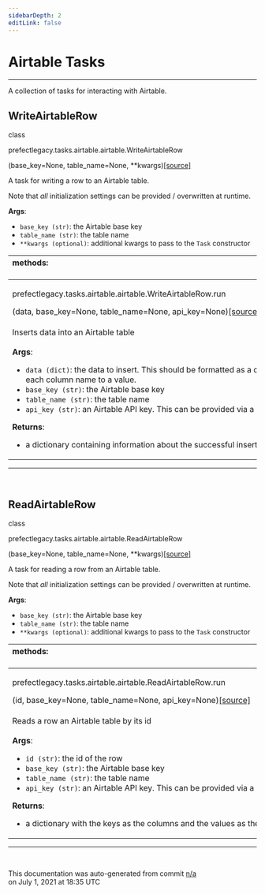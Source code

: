 ```yaml
---
sidebarDepth: 2
editLink: false
---
```

# Airtable Tasks
---
A collection of tasks for interacting with Airtable.
 ## WriteAirtableRow
 <div class='class-sig' id='prefect-tasks-airtable-airtable-writeairtablerow'><p class="prefect-sig">class </p><p class="prefect-class">prefectlegacy.tasks.airtable.airtable.WriteAirtableRow</p>(base_key=None, table_name=None, **kwargs)<span class="source"><a href="https://github.com/PrefectHQ/prefect/blob/master/src/prefectlegacy/tasks/airtable/airtable.py#L9">[source]</a></span></div>

A task for writing a row to an Airtable table.

Note that _all_ initialization settings can be provided / overwritten at runtime.

**Args**:     <ul class="args"><li class="args">`base_key (str)`: the Airtable base key     </li><li class="args">`table_name (str)`: the table name     </li><li class="args">`**kwargs (optional)`: additional kwargs to pass to the `Task` constructor</li></ul>

|methods: &nbsp;&nbsp;&nbsp;&nbsp;&nbsp;&nbsp;&nbsp;&nbsp;&nbsp;&nbsp;&nbsp;&nbsp;&nbsp;&nbsp;&nbsp;&nbsp;&nbsp;&nbsp;&nbsp;&nbsp;&nbsp;&nbsp;&nbsp;&nbsp;&nbsp;&nbsp;&nbsp;&nbsp;&nbsp;&nbsp;&nbsp;&nbsp;&nbsp;&nbsp;&nbsp;&nbsp;&nbsp;&nbsp;&nbsp;&nbsp;&nbsp;&nbsp;&nbsp;&nbsp;&nbsp;&nbsp;&nbsp;&nbsp;&nbsp;&nbsp;&nbsp;&nbsp;&nbsp;&nbsp;&nbsp;&nbsp;&nbsp;&nbsp;&nbsp;&nbsp;&nbsp;&nbsp;&nbsp;&nbsp;&nbsp;&nbsp;&nbsp;&nbsp;&nbsp;&nbsp;&nbsp;&nbsp;&nbsp;&nbsp;&nbsp;&nbsp;&nbsp;&nbsp;&nbsp;&nbsp;&nbsp;&nbsp;&nbsp;&nbsp;&nbsp;&nbsp;&nbsp;&nbsp;&nbsp;&nbsp;&nbsp;&nbsp;&nbsp;&nbsp;&nbsp;&nbsp;&nbsp;&nbsp;&nbsp;&nbsp;&nbsp;&nbsp;&nbsp;&nbsp;&nbsp;&nbsp;&nbsp;&nbsp;&nbsp;&nbsp;&nbsp;&nbsp;&nbsp;&nbsp;&nbsp;&nbsp;&nbsp;&nbsp;&nbsp;&nbsp;&nbsp;&nbsp;&nbsp;&nbsp;&nbsp;&nbsp;&nbsp;&nbsp;&nbsp;&nbsp;&nbsp;&nbsp;&nbsp;&nbsp;&nbsp;&nbsp;&nbsp;&nbsp;&nbsp;&nbsp;&nbsp;&nbsp;&nbsp;&nbsp;&nbsp;&nbsp;&nbsp;&nbsp;&nbsp;&nbsp;|
|:----|
 | <div class='method-sig' id='prefect-tasks-airtable-airtable-writeairtablerow-run'><p class="prefect-class">prefectlegacy.tasks.airtable.airtable.WriteAirtableRow.run</p>(data, base_key=None, table_name=None, api_key=None)<span class="source"><a href="https://github.com/PrefectHQ/prefect/blob/master/src/prefectlegacy/tasks/airtable/airtable.py#L26">[source]</a></span></div>
<p class="methods">Inserts data into an Airtable table<br><br>**Args**:     <ul class="args"><li class="args">`data (dict)`: the data to insert. This should be formatted as a dictionary mapping         each column name to a value.     </li><li class="args">`base_key (str)`: the Airtable base key     </li><li class="args">`table_name (str)`: the table name     </li><li class="args">`api_key (str)`: an Airtable API key. This can be provided via a Prefect Secret</li></ul> **Returns**:     <ul class="args"><li class="args">a dictionary containing information about the successful insert</li></ul></p>|

---
<br>

 ## ReadAirtableRow
 <div class='class-sig' id='prefect-tasks-airtable-airtable-readairtablerow'><p class="prefect-sig">class </p><p class="prefect-class">prefectlegacy.tasks.airtable.airtable.ReadAirtableRow</p>(base_key=None, table_name=None, **kwargs)<span class="source"><a href="https://github.com/PrefectHQ/prefect/blob/master/src/prefectlegacy/tasks/airtable/airtable.py#L51">[source]</a></span></div>

A task for reading a row from an Airtable table.

Note that _all_ initialization settings can be provided / overwritten at runtime.

**Args**:     <ul class="args"><li class="args">`base_key (str)`: the Airtable base key     </li><li class="args">`table_name (str)`: the table name     </li><li class="args">`**kwargs (optional)`: additional kwargs to pass to the `Task` constructor</li></ul>

|methods: &nbsp;&nbsp;&nbsp;&nbsp;&nbsp;&nbsp;&nbsp;&nbsp;&nbsp;&nbsp;&nbsp;&nbsp;&nbsp;&nbsp;&nbsp;&nbsp;&nbsp;&nbsp;&nbsp;&nbsp;&nbsp;&nbsp;&nbsp;&nbsp;&nbsp;&nbsp;&nbsp;&nbsp;&nbsp;&nbsp;&nbsp;&nbsp;&nbsp;&nbsp;&nbsp;&nbsp;&nbsp;&nbsp;&nbsp;&nbsp;&nbsp;&nbsp;&nbsp;&nbsp;&nbsp;&nbsp;&nbsp;&nbsp;&nbsp;&nbsp;&nbsp;&nbsp;&nbsp;&nbsp;&nbsp;&nbsp;&nbsp;&nbsp;&nbsp;&nbsp;&nbsp;&nbsp;&nbsp;&nbsp;&nbsp;&nbsp;&nbsp;&nbsp;&nbsp;&nbsp;&nbsp;&nbsp;&nbsp;&nbsp;&nbsp;&nbsp;&nbsp;&nbsp;&nbsp;&nbsp;&nbsp;&nbsp;&nbsp;&nbsp;&nbsp;&nbsp;&nbsp;&nbsp;&nbsp;&nbsp;&nbsp;&nbsp;&nbsp;&nbsp;&nbsp;&nbsp;&nbsp;&nbsp;&nbsp;&nbsp;&nbsp;&nbsp;&nbsp;&nbsp;&nbsp;&nbsp;&nbsp;&nbsp;&nbsp;&nbsp;&nbsp;&nbsp;&nbsp;&nbsp;&nbsp;&nbsp;&nbsp;&nbsp;&nbsp;&nbsp;&nbsp;&nbsp;&nbsp;&nbsp;&nbsp;&nbsp;&nbsp;&nbsp;&nbsp;&nbsp;&nbsp;&nbsp;&nbsp;&nbsp;&nbsp;&nbsp;&nbsp;&nbsp;&nbsp;&nbsp;&nbsp;&nbsp;&nbsp;&nbsp;&nbsp;&nbsp;&nbsp;&nbsp;&nbsp;&nbsp;|
|:----|
 | <div class='method-sig' id='prefect-tasks-airtable-airtable-readairtablerow-run'><p class="prefect-class">prefectlegacy.tasks.airtable.airtable.ReadAirtableRow.run</p>(id, base_key=None, table_name=None, api_key=None)<span class="source"><a href="https://github.com/PrefectHQ/prefect/blob/master/src/prefectlegacy/tasks/airtable/airtable.py#L68">[source]</a></span></div>
<p class="methods">Reads a row an Airtable table by its id<br><br>**Args**:     <ul class="args"><li class="args">`id (str)`: the id of the row     </li><li class="args">`base_key (str)`: the Airtable base key     </li><li class="args">`table_name (str)`: the table name     </li><li class="args">`api_key (str)`: an Airtable API key. This can be provided via a Prefect Secret</li></ul> **Returns**:     <ul class="args"><li class="args">a dictionary with the keys as the columns and the values as the row's values</li></ul></p>|

---
<br>


<p class="auto-gen">This documentation was auto-generated from commit <a href='https://github.com/PrefectHQ/prefect/commit/n/a'>n/a</a> </br>on July 1, 2021 at 18:35 UTC</p>